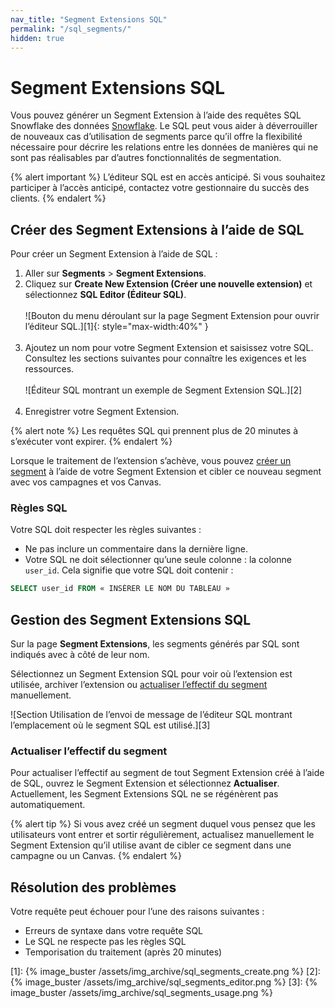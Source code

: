 ```yaml
---
nav_title: "Segment Extensions SQL"
permalink: "/sql_segments/"
hidden: true
---
```


# Segment Extensions SQL

Vous pouvez générer un Segment Extension à l’aide des requêtes SQL Snowflake des données [Snowflake]({{site.baseurl}}/partners/data_and_infrastructure_agility/data_warehouses/snowflake/). Le SQL peut vous aider à déverrouiller de nouveaux cas d’utilisation de segments parce qu’il offre la flexibilité nécessaire pour décrire les relations entre les données de manières qui ne sont pas réalisables par d’autres fonctionnalités de segmentation.

{% alert important %}
L’éditeur SQL est en accès anticipé. Si vous souhaitez participer à l’accès anticipé, contactez votre gestionnaire du succès des clients.
{% endalert %}

## Créer des Segment Extensions à l’aide de SQL

Pour créer un Segment Extension à l’aide de SQL :

1. Aller sur **Segments** > **Segment Extensions**.
2. Cliquez sur **Create New Extension (Créer une nouvelle extension)** et sélectionnez **SQL Editor (Éditeur SQL)**.<br><br>
   ![Bouton du menu déroulant sur la page Segment Extension pour ouvrir l’éditeur SQL.][1]{: style="max-width:40%" }<br><br>
3. Ajoutez un nom pour votre Segment Extension et saisissez votre SQL. Consultez les sections suivantes pour connaître les exigences et les ressources.<br><br>
   ![Éditeur SQL montrant un exemple de Segment Extension SQL.][2]<br><br>
4. Enregistrer votre Segment Extension.

{% alert note %}
Les requêtes SQL qui prennent plus de 20 minutes à s’exécuter vont expirer.
{% endalert %}

Lorsque le traitement de l’extension s’achève, vous pouvez [créer un segment]({{site.baseurl}}/user_guide/engagement_tools/segments/segment_extension#step-5-use-your-extension-in-a-segment) à l’aide de votre Segment Extension et cibler ce nouveau segment avec vos campagnes et vos Canvas.

### Règles SQL

Votre SQL doit respecter les règles suivantes :

- Ne pas inclure un commentaire dans la dernière ligne.
- Votre SQL ne doit sélectionner qu’une seule colonne : la colonne `user_id`. Cela signifie que votre SQL doit contenir :

```sql
SELECT user_id FROM « INSÉRER LE NOM DU TABLEAU »
```

## Gestion des Segment Extensions SQL

Sur la page **Segment Extensions**, les segments générés par SQL sont indiqués avec <i class="fas fa-code" alt="Segment Extension SQL"></i> à côté de leur nom.

Sélectionnez un Segment Extension SQL pour voir où l’extension est utilisée, archiver l’extension ou [actualiser l’effectif du segment](#refreshing-segment-membership) manuellement.

![Section Utilisation de l’envoi de message de l’éditeur SQL montrant l’emplacement où le segment SQL est utilisé.][3]

### Actualiser l’effectif du segment

Pour actualiser l’effectif au segment de tout Segment Extension créé à l’aide de SQL, ouvrez le Segment Extension et sélectionnez **Actualiser**. Actuellement, les Segment Extensions SQL ne se régénèrent pas automatiquement.

{% alert tip %}
Si vous avez créé un segment duquel vous pensez que les utilisateurs vont entrer et sortir régulièrement, actualisez manuellement le Segment Extension qu’il utilise avant de cibler ce segment dans une campagne ou un Canvas.
{% endalert %}

## Résolution des problèmes

Votre requête peut échouer pour l’une des raisons suivantes :

- Erreurs de syntaxe dans votre requête SQL
- Le SQL ne respecte pas les règles SQL
- Temporisation du traitement (après 20 minutes)

[1]: {% image_buster /assets/img_archive/sql_segments_create.png %}
[2]: {% image_buster /assets/img_archive/sql_segments_editor.png %}
[3]: {% image_buster /assets/img_archive/sql_segments_usage.png %}